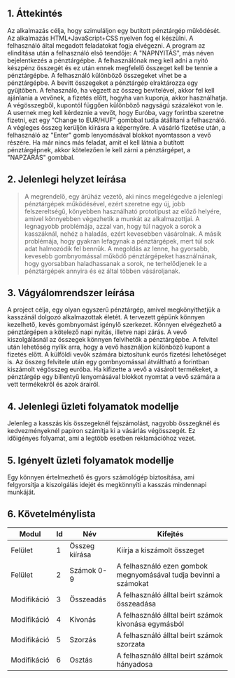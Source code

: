 ## 1. Áttekintés

Az alkalmazás célja, hogy szimuláljon egy butított pénztárgép működését. Az alkalmazás HTML+JavaScript+CSS nyelven fog el készülni. A felhasználó által megadott feladatokat fogja elvégezni. A program az elindítása után a felhasználó első teendője: A "NAPNYITÁS", más néven bejelentkezés a pénztárgépbe. A felhasználónak meg kell adni a nyitó készpénz összegét és ez után ennek megfelelő összeget kell be tennie a pénztárgépbe. A felhasználó különböző összegeket vihet be a pénztárgépbe. A bevitt összegeket a pénztárgép elraktározza egy gyűjtőben. A fehasználó, ha végzett az összeg bevitelével, akkor fel kell ajánlania a vevőnek, a fizetés előtt, hogyha van kuponja, akkor használhatja. A végösszegből, kupontól függően különböző nagyságú százalékot von le. A usernek meg kell kérdeznie a vevőt, hogy Euróba, vagy forintba szeretne fizetni, ezt egy "Change to EUR/HUF" gombbal tudja átállítani a felhasználó. A végleges összeg kerüljön kiírásra a képernyőre. A vásárló fizetése után, a felhasználó az "Enter" gomb lenyomásával blokkot nyomtasson a vevő részére. Ha már nincs más feladat, amit el kell látnia a butított pénztárgépnek, akkor kötelezően le kell zárni a pénztárgépet, a "NAPZÁRÁS" gombbal.

## 2. Jelenlegi helyzet leírása

> A megrendelő, egy árúház vezető, aki nincs megelégedve a jelenlegi pénztárgépek működésével, ezért szeretne egy új, jobb felszereltségű, könyebben használható prototípust az előző helyére, amivel könnyebben végezhetik a munkát az alkalmazottjai. A legnagyobb problémája, azzal van, hogy túl nagyok a sorok a kasszáknál, nehéz a haladás, ezért kevesebben vásárolnak. A másik problémája, hogy gyakran lefagynak a pénztárgépek, mert túl sok adat halmozódik fel bennük. A megoldás az lenne, ha gyorsabb, kevesebb gombnyomással működő pénztárgépeket használnának, hogy gyorsabban haladhassanak a sorok, ne terhelődjenek le a pénztárgépek annyira és ez által többen vásároljanak. 

## 3. Vágyálomrendszer leírása

A project célja, egy olyan egyszerű pénztárgép, amivel megkönyíthetjük a kasszánál dolgozó alkalmazottak életét. A tervezett gépünk könnyen kezelhető, kevés gombnyomást igénylő szerkezet. Könnyen elvégezhető a pénztárgépen a kötelező napi nyitás, illetve napi zárás. A vevő kiszolgálásnál az összegek könnyen felvihetők a pénztárgépbe. A felvitel után lehetőség nyílik arra, hogy a vevő használjon különböző kupont a fizetés előtt. A külföldi vevők számára biztosítunk eurós fizetési lehetőséget is. Az összeg felvitele után egy gombnyomással átváltható a forintban kiszámolt végösszeg euróba. Ha kifizette a vevő a vásárolt termékeket, a pénztárgép egy billentyű lenyomásával blokkot nyomtat a vevő számára a vett termékekről és azok árairól.

## 4. Jelenlegi üzleti folyamatok modellje

Jelenleg a kasszás kis összegeknél fejszámolást, nagyobb összegknél és kedvezményeknél papíron számítja ki a vásárlás végösszegét. Ez időigényes folyamat, ami a legtöbb esetben reklamációhoz vezet.

## 5. Igényelt üzleti folyamatok modellje

Egy könnyen értelmezhető és gyors számológép biztosítása, ami felgyorsítja a kiszolgálás idejét és megkönnyíti a kasszás mindennapi munkáját.

## 6. Követelménylista

| Modul       | Id  | Név            | Kifejtés                                                         |
| ----------- | --- | -------------- | ---------------------------------------------------------------- |
| Felület     | 1   | Összeg kiírása | Kiírja a kiszámolt összeget                                      |
| Felület     | 2   | Számok 0-9     | A felhasználó ezen gombok megnyomásával tudja bevinni a számokat |
| Modifikáció | 3   | Összeadás      | A felhasználó álltal beírt számok összeadása                     |
| Modifikáció | 4   | Kivonás        | A felhasználó álltal beírt számok kivonása egymásból             |
| Modifikáció | 5   | Szorzás        | A felhasználó álltal beírt számok szorzata                       |
| Modifikáció | 6   | Osztás         | A felhasználó álltal beírt számok hányadosa                      |
